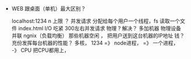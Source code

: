 - WEB 跟桌面（单机）最大区别？

  localhost:1234   n  上限 ？ 
  并发请求 
  分配给每个用户一个线程，fs 读取一个文件  index.html 
  I/O 吃紧  300左右并发请求  物理 
  ? 解决？ 多加机器   物理设备 并联 
  ngnix（负载均衡） 那些机器空闲 ， 把用户送到这台机器的IP地址  钱？ 
  充份发挥每台机器的性能？ 多核， 
  1234 =》 node进程， =》 一个进程， -》 CPU 
  把CPU都用上，   